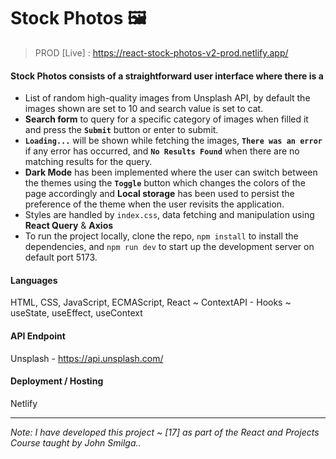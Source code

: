 # Stock Photos 🖼️
> PROD [Live] : https://react-stock-photos-v2-prod.netlify.app/

#### Stock Photos consists of a straightforward user interface where there is a
- List of random high-quality images from Unsplash API, by default the images shown are set to 10 and search value is set to cat.
- **Search form** to query for a specific category of images when filled it and press the **`Submit`** button or enter to submit.
- **`Loading...`** will be shown while fetching the images, **`There was an error`** if any error has occurred, and **`No Results Found`** when there are no matching results for the query.
- **Dark Mode** has been implemented where the user can switch between the themes using the **`Toggle`** button which changes the colors of the page accordingly and **Local storage** has been used to persist the preference of the theme when the user revisits the application.
- Styles are handled by `index.css`, data fetching and manipulation using **React Query** & **Axios**
- To run the project locally, clone the repo, `npm install` to install the dependencies, and `npm run dev` to start up the development server on default port 5173.

#### Languages 
HTML, CSS, JavaScript, ECMAScript, React ~ ContextAPI - Hooks ~ useState, useEffect, useContext

#### API Endpoint
Unsplash - https://api.unsplash.com/

#### Deployment / Hosting
Netlify

---

*Note: I have developed this project ~ [17] as part of the React and Projects Course taught by John Smilga..*
